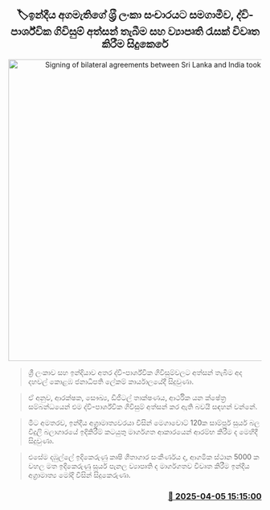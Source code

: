 <p align='center'><b><h2 align='center' title='Signing of bilateral agreements between Sri Lanka and India took place'>🏷ඉන්දීය අගමැති‍ගේ ශ්‍ර්‍රී ලංකා සංචාරයට සමගාමීව, ද්වි-පාර්ශ්වික ගිවිසුම් අත්සන් තැබීම සහ ව්‍යාපෘති රැසක් විවෘත කිරීම සිදුකෙරේ</h2></b></p>
<p align='center'><img src='https://helakuru.sgp1.cdn.digitaloceanspaces.com/esana/images/lib/ind-sl-bonds.jpg' width='600' alt='Signing of bilateral agreements between Sri Lanka and India took place'></p>

> ශ්‍රී ලංකාව සහ ඉන්දියාව අතර ද්වි-පාර්ශ්වික ගිවිසුම්වලට අත්සන් තැබීම අද දහවල් කොළඹ ජනාධිපති ලේකම් කාර්යාලයේදී සිදුවුණා.

> ඒ අනුව, ආරක්ෂක, සෞඛ්‍ය, ඩිජිටල් තාක්ෂණය, ආර්ථික යන ක්ෂේත්‍ර සම්බන්ධයෙන් එම ද්වි-පාර්ශ්වික ගිවිසුම් අත්සන් කර ඇති බවයි සඳහන් වන්නේ.

> මීට අමතරව, ඉන්දීය අග්‍රාමාත්‍යවරයා විසින් මෙගාවොට් 120ක සාම්පූර් සුර්ය බල විදුලි බලාගාරයේ ඉදිකිරීම් කටයුතු මාර්ගගත ආකාරයෙන් ආරම්භ කිරීම ද මෙහිදී සිදුවුණා.

> එසේම දඹුල්ලේ ඉදිකෙරුණු කෘෂි ශීතාගාර සංකීර්ණය ද, ආගමික ස්ථාන 5000 ක වහල මත ඉදිකෙරුණු සූර්ය පැනල ව්‍යාපෘති ද මාර්ගගතව විවෘත කිරීම ඉන්දීය අග්‍රාමාත්‍ය මෝදි විසින් සිදුකෙරුණා. 



<h3 align='right'><a href='https://www.helakuru.lk/esana/p/108980/'>📅 2025-04-05 15:15:00</a></h3>
